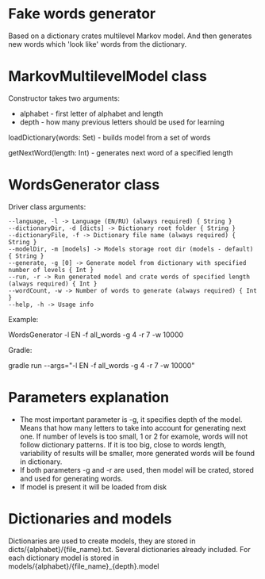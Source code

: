 # Fake words generator

Based on a dictionary crates multilevel Markov model. And then generates new words which 'look like' words from the dictionary. 

# MarkovMultilevelModel class

Constructor takes two arguments:
- alphabet - first letter of alphabet and length
- depth - how many previous letters should be used for learning

loadDictionary(words: Set<String>) - builds model from a set of words

getNextWord(length: Int) - generates next word of a specified length

# WordsGenerator class

Driver class arguments:

    --language, -l -> Language (EN/RU) (always required) { String }
    --dictionaryDir, -d [dicts] -> Dictionary root folder { String }
    --dictionaryFile, -f -> Dictionary file name (always required) { String }
    --modelDir, -m [models] -> Models storage root dir (models - default) { String }
    --generate, -g [0] -> Generate model from dictionary with specified number of levels { Int }
    --run, -r -> Run generated model and crate words of specified length (always required) { Int }
    --wordCount, -w -> Number of words to generate (always required) { Int }
    --help, -h -> Usage info 

Example: 

WordsGenerator -l EN -f all_words -g 4 -r 7 -w 10000

Gradle:

gradle run --args="-l EN -f all_words -g 4 -r 7 -w 10000"

# Parameters explanation

- The most important parameter is -g, it specifies depth of the model. Means that how many letters to take into account for generating next one. If number of levels is too small, 1 or 2 for examole, words will not follow dictionary patterns. If it is too big, close to words length, variability of results will be smaller, more generated words will be found in dictionary. 
- If both parameters -g and -r are used, then model will be crated, stored and used for generating words.
- If model is present it will be loaded from disk

# Dictionaries and models

Dictionaries are used to create  models, they are stored in dicts/{alphabet}/{file_name}.txt. Several dictionaries already included. For each dictionary model is stored in models/{alphabet}/{file_name}_{depth}.model